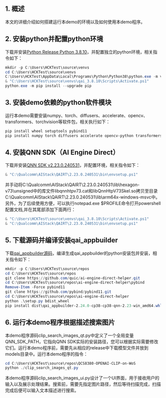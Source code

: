 ## 1. 概述

本文的详细介绍如何搭建运行本demo的环境以及如何使用本demo程序。

## 2. 安装python并配置python环境
下载并安装[Python Release Python 3.8.10](https://www.python.org/downloads/release/python-3810/)，并配置独立的python环境，相关指令如下：
```powershell
mkdir -p C:\Users\HCKTest\source\venvs
cd C:\Users\HCKTest\source\venvs
C:\Users\HCKTest\AppData\Local\Programs\Python\Python38\python.exe -m venv qai_3.8.10
& "C:\Users\HCKTest\source\venvs\qai_3.8.10\Scripts\Activate.ps1"
python.exe -m pip install --upgrade pip
```

## 3. 安装demo依赖的python软件模块
运行本demo需要安装numpy、torch、diffusers、accelerate、opencv、transformers、torchvision等软件包，相关执行如下：
```powershell
pip install wheel setuptools pybind11
pip install numpy torch diffusers accelerate opencv-python transformers torchvision
```

## 4. 安装QNN SDK（AI Engine Direct）
下载并安装[QNN SDK v2.23.0.240531](https://qpm.qualcomm.com/#/main/tools/details/qualcomm_ai_engine_direct)，并配置环境，相关指令如下：
```powershell
& "C:\Qualcomm\AIStack\QAIRT\2.23.0.240531\bin\envsetup.ps1"
```
并手动将C:\Qualcomm\AIStack\QAIRT\2.23.0.240531\lib\hexagon-v73\unsigned中的库文件libqnnhtpv73.cat和libQnnHtpV73Skel.so拷贝至目录C:\Qualcomm\AIStack\QAIRT\2.23.0.240531\lib\arm64x-windows-msvc中。另外，为了后续使用方便，可以执行notepad.exe $PROFILE命令打开powershell配置文档,并在其尾部添加下面两行：
```powershell
& "C:\Users\HCKTest\source\venvs\qai_3.8.10\Scripts\Activate.ps1"
& "C:\Qualcomm\AIStack\QAIRT\2.23.0.240531\bin\envsetup.ps1"
```

## 5. 下载源码并编译安装qai_appbuilder
下载[qai_appbuilder源码](https://github.com/quic/ai-engine-direct-helper)，编译生成qai_appbuilder的python安装包并安装，相关指令如下：
```powershell
mkdir -p C:\Users\HCKTest\source\repos
cd C:\Users\HCKTest\source\repos
git clone https://github.com/quic/ai-engine-direct-helper.git
cd C:\Users\HCKTest\source\repos\ai-engine-direct-helper\pybind
Remove-Item -Force pybind11
git clone https://github.com/pybind/pybind11.git
cd C:\Users\HCKTest\source\repos\ai-engine-direct-helper
python .\setup.py bdist_wheel
pip install dist\qai_appbuilder-2.24.0-cp38-cp38-qnn-2.23-win_amd64.whl
```

## 6. 运行本demo程序根据描述搜索图片
本demo程序源码clip_search_images_qt.py中定义了一个全局变量QNN_SDK_PATH，它指向QNN SDK实际的安装路径，您可以根据实际需要修改它们。运行本demo程序前，需要先从相应的release中下载模型文件并放到models目录中。运行本demo程序的指令：
```powershell
cd C:\Users\HCKTest\source\repos\QCS8380-OPENAI-CLIP-on-WoS
python ./clip_search_images_qt.py
```

本demo程序源码clip_search_images_ui.py设计了一个UI界面，用于接收用户的输入以及展示处理结果。搜索前，需要先指定图片路径，然后等待扫描完成，扫描完成后便可以输入文本描述进行搜索。
